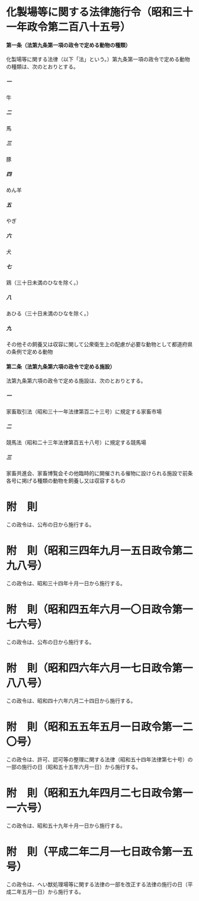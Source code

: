 # 化製場等に関する法律施行令（昭和三十一年政令第二百八十五号）
#### 第一条（法第九条第一項の政令で定める動物の種類）
化製場等に関する法律（以下「法」という。）第九条第一項の政令で定める動物の種類は、次のとおりとする。
##### 一
牛
##### 二
馬
##### 三
豚
##### 四
めん羊
##### 五
やぎ
##### 六
犬
##### 七
鶏（三十日未満のひなを除く。）
##### 八
あひる（三十日未満のひなを除く。）
##### 九
その他その飼養又は収容に関して公衆衛生上の配慮が必要な動物として都道府県の条例で定める動物
#### 第二条（法第九条第六項の政令で定める施設）
法第九条第六項の政令で定める施設は、次のとおりとする。
##### 一
家畜取引法（昭和三十一年法律第百二十三号）に規定する家畜市場
##### 二
競馬法（昭和二十三年法律第百五十八号）に規定する競馬場
##### 三
家畜共進会、家畜博覧会その他臨時的に開催される催物に設けられる施設で前条各号に掲げる種類の動物を飼養し又は収容するもの
# 附　則
この政令は、公布の日から施行する。
# 附　則（昭和三四年九月一五日政令第二九八号）
この政令は、昭和三十四年十月一日から施行する。
# 附　則（昭和四五年六月一〇日政令第一七六号）
この政令は、公布の日から施行する。
# 附　則（昭和四六年六月一七日政令第一八八号）
この政令は、昭和四十六年六月二十四日から施行する。
# 附　則（昭和五五年五月一日政令第一二〇号）
この政令は、許可、認可等の整理に関する法律（昭和五十四年法律第七十号）の一部の施行の日（昭和五十五年六月一日）から施行する。
# 附　則（昭和五九年四月二七日政令第一一六号）
この政令は、昭和五十九年十月一日から施行する。
# 附　則（平成二年二月一七日政令第一五号）
この政令は、へい獣処理場等に関する法律の一部を改正する法律の施行の日（平成二年五月一日）から施行する。
